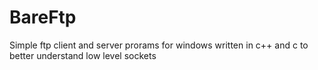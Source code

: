 # BareFtp
Simple ftp client and server prorams for windows written in c++ and c to better understand low level sockets
